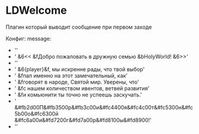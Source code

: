 # LDWelcome
Плагин который выводит сообщение при первом заходе

Конфиг:
message:
  - ''
  - ' &6<< &fДобро пожаловать в дружную семью &bHolyWorld! &6>>'
  - ''
  - '  &6{player}&f, мы искренне рады, что твой выбор'
  - '  &fпал именно на этот замечательный, как'
  - '  &fговорят в народе, Святой мир. Уверены, что'
  - '  &fс нашем количеством ивентов, ветвей развития'
  - '  &fи комьюнити ты точно не успеешь заскучать.'
  - '  &#fb2d00П&#fb3500р&#fb3c00и&#fc4400я&#fc4c00т&#fc5300н&#fc5b00о&#fc6300й &#fc6a00и&#fd7200г&#fd7a00р&#fd8100ы&#fd8900!'
  - ''
